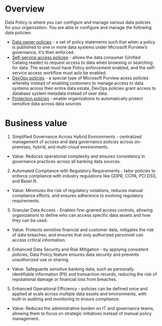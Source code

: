 # Overview
Data Policy is where you can configure and manage various data policies for your organization. You are able to configure and manage the following data policies:
- [Data owner policies](https://learn.microsoft.com/en-us/purview/legacy/concept-policies-data-owner) - a set of policy statements such that when a policy is published to one or more data systems under Microsoft Purview’s governance, it's then enforced.
- [Self-service access policies](https://learn.microsoft.com/en-us/purview/legacy/concept-self-service-data-access-policy) -  allows the data consumer (Unified Catalog reader) to request access to data when browsing or searching for data. The asset must have Policy enforcement enabled, and the self-service access workflow must aslo be enabled.
- [DevOps policies](https://learn.microsoft.com/en-us/purview/legacy/concept-policies-devops) - a special type of Microsoft Purview acess policies whereby instead of enabling customers to manage access to data systems across their entire data estate, DevOps policies grant access to database system metadata instead of user data.
- [Protection policies](https://learn.microsoft.com/en-us/purview/how-to-create-protection-policy?tabs=azure-sources) - enable organizations to automatically protect sensitive data across data sources

# Business value
1. Simplified Governance Across Hybrid Environments - centralized management of access and data governance policies across on-premises, hybrid, and multi-cloud environments.
  - Value: Reduces operational complexity and ensures consistency in governance practices across all banking data sources.
2. Automated Compliance with Regulatory Requirements - tailor policies to enforce compliance with industry regulations like GDPR, CCPA, PCI DSS, and Basel III.
  - Value: Minimizes the risk of regulatory violations, reduces manual compliance efforts, and ensures adherence to evolving regulatory requirements.
3. Granular Data Access - Enables fine-grained access controls, allowing organizations to define who can access specific data assets and how they can be used.
  - Value: Protects sensitive financial and customer data, mitigates the risk of data breaches, and ensures that only authorized personnel can access critical information.
4. Enhanced Data Security and Risk Mitigation - by applying consistent policies, Data Policy feature ensures data security and prevents unauthorized use or sharing.
  - Value: Safeguards sensitive banking data, such as personally identifiable information (PII) and transaction records, reducing the risk of reputational damage or financial loss from breaches.
5. Enhanced Operational Efficiency - policies can be defined once and applied at scale across multiple data assets and environments, with built-in auditing and monitoring to ensure compliance.
  - Value: Reduces the administrative burden on IT and governance teams, allowing them to focus on strategic initiatives instead of manual policy management.
